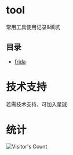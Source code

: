 # tool
常用工具使用记录&填坑
## 目录
- [frida](frida)
# 技术支持
若需技术支持，可加入[星球](https://t.zsxq.com/071NJKjZb)  

# 统计
![Visitor's Count](https://profile-counter.glitch.me/Humenger_tool/count.svg) 


